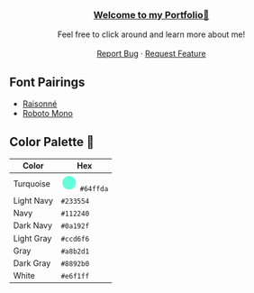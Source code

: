 <br />
<div align="center">
  <h3 align="center"><a href="https://juliagrandury.github.io/">Welcome to my Portfolio👋</a></h3>
  <p align="center">
    Feel free to click around and learn more about me!
    <br />
    <br />
    <a href="https://github.com/JuliaGrandury/juliagrandury.github.io/issues">Report Bug</a>
    ·
    <a href="https://github.com/JuliaGrandury/juliagrandury.github.io/issues">Request Feature</a>
  </p>
</div>

## Font Pairings
- <a href="https://www.typewolf.com/raisonne">Raisonné</a>
- <a href="https://fonts.google.com/specimen/Roboto+Mono">Roboto Mono</a>

## Color Palette 🎨

| Color          | Hex                                                                |
| -------------- | ------------------------------------------------------------------ |
| Turquoise      | <img src="./assets/paletteicons/turquoise.png"/> `#64ffda` |
| Light Navy     | `#233554` |
| Navy           | `#112240` |
| Dark Navy      | `#0a192f` |
| Light Gray     | `#ccd6f6` |
| Gray           | `#a8b2d1` |
| Dark Gray      | `#8892b0` |
| White          | `#e6f1ff` |

